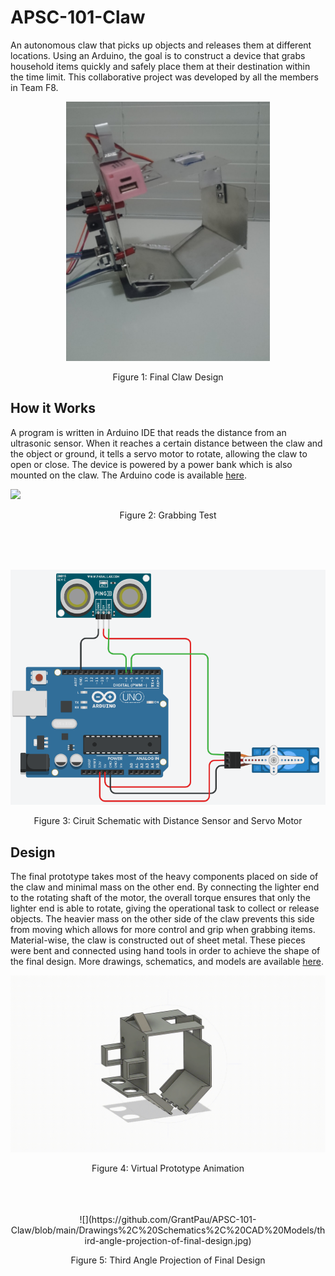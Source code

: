 # APSC-101-Claw

An autonomous claw that picks up objects and releases them at different locations. Using an Arduino, the goal is to construct a device that grabs household items quickly and safely place them at their destination within the time limit. This collaborative project was developed by all the members in Team F8.

<p align="center">
  <img src="https://github.com/GrantPau/APSC-101-Claw/blob/main/Drawings%2C%20Schematics%2C%20CAD%20Models/final-design.PNG"/>
</p>
<p align="center">Figure 1: Final Claw Design<p align="center">


## How it Works
A program is written in Arduino IDE that reads the distance from an ultrasonic sensor. When it reaches a certain distance between the claw and the object or ground, it tells a servo motor to rotate, allowing the claw to open or close. The device is powered by a power bank which is also mounted on the claw. The Arduino code is available [here](https://github.com/GrantPau/APSC-101-Claw/blob/main/Arduino%20Code/main/main.ino).

![](https://github.com/GrantPau/APSC-101-Claw/blob/main/Drawings%2C%20Schematics%2C%20CAD%20Models/GIFs%20for%20ReadMe/grabbing-test.gif)
<p align="center">Figure 2: Grabbing Test<p align="center">
<br/>
<br/>
<br/>
<p align="center">
  <img src="https://github.com/GrantPau/APSC-101-Claw/blob/main/Drawings%2C%20Schematics%2C%20CAD%20Models/circuit-schematic.PNG"/>
</p>
<p align="center">Figure 3: Ciruit Schematic with Distance Sensor and Servo Motor<p align="center">


## Design
The final prototype takes most of the heavy components placed on side of the claw and minimal mass on the other end. By connecting the lighter end to the rotating shaft of the motor, the overall torque ensures that only the lighter end is able to rotate, giving the operational task to collect or release objects. The heavier mass on the other side of the claw prevents this side from moving which allows for more control and grip when grabbing items. Material-wise, the claw is constructed out of sheet metal. These pieces were bent and connected using hand tools in order to achieve the shape of the final design. More drawings, schematics, and models are available [here](https://github.com/GrantPau/APSC-101-Claw/tree/main/Drawings%2C%20Schematics%2C%20CAD%20Models).

 
![](https://github.com/GrantPau/APSC-101-Claw/blob/main/Drawings%2C%20Schematics%2C%20CAD%20Models/GIFs%20for%20ReadMe/virtual-prototype.gif)
<p align="center">Figure 4: Virtual Prototype Animation<p align="center">
<br/>
<br/>
<br/>
![](https://github.com/GrantPau/APSC-101-Claw/blob/main/Drawings%2C%20Schematics%2C%20CAD%20Models/third-angle-projection-of-final-design.jpg)
<p align="center">Figure 5: Third Angle Projection of Final Design<p align="center">

